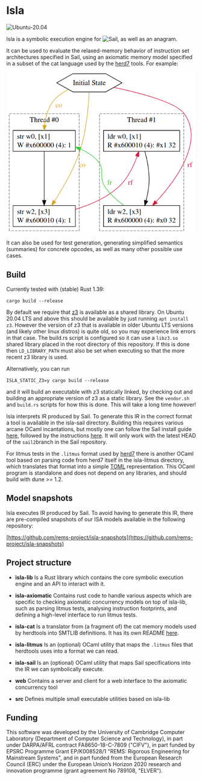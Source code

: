 # Isla

![Ubuntu-20.04](https://github.com/rems-project/isla/workflows/Ubuntu-20.04/badge.svg)

Isla is a symbolic execution engine for
![Sail](https://github.com/rems-project/sail), as well as an anagram.

It can be used to evaluate the relaxed-memory behavior of instruction
set architectures specified in Sail, using an axiomatic memory model
specified in a subset of the cat language used by the
[herd7](http://diy.inria.fr/doc/herd.html) tools. For example:

![Message passing example](example.png?raw=true)

It can also be used for test generation, generating simplified
semantics (summaries) for concrete opcodes, as well as many other
possible use cases.

## Build

Currently tested with (stable) Rust 1.39:
```
cargo build --release
```

By default we require that [z3](https://github.com/Z3Prover/z3) is
available as a shared library. On Ubuntu 20.04 LTS and above this
should be available by just running `apt install z3`. However the
version of z3 that is available in older Ubuntu LTS versions (and
likely other linux distros) is quite old, so you may experience link
errors in that case. The build.rs script is configured so it can use a
`libz3.so` shared library placed in the root directory of this
repository. If this is done then `LD_LIBRARY_PATH` must also be set when
executing so that the more recent z3 library is used.

Alternatively, you can run
```
ISLA_STATIC_Z3=y cargo build --release
```
and it will build an executable with z3 statically linked, by checking
out and building an appropriate version of z3 as a static library. See
the `vendor.sh` and `build.rs` scripts for how this is done. This will
take a long time however!

Isla interprets IR produced by Sail. To generate this IR in the
correct format a tool is available in the isla-sail
directory. Building this requires various arcane OCaml incantations,
but mostly one can follow the Sail install guide
[here](https://github.com/rems-project/sail/blob/sail2/INSTALL.md),
followed by the instructions [here](isla-sail/README.md). It will only
work with the latest HEAD of the `sail2`branch in the Sail repository.

For litmus tests in the `.litmus` format used by
[herd7](https://github.com/herd/herdtools7) there is another OCaml
tool based on parsing code from herd7 itself in the isla-litmus
directory, which translates that format into a simple
[TOML](https://github.com/toml-lang/toml) representation. This OCaml
program is standalone and does not depend on any libraries, and should
build with dune >= 1.2.

## Model snapshots

Isla executes IR produced by Sail. To avoid having to generate this IR,
there are pre-compiled snapshots of our ISA models available in the
following repository:

[https://github.com/rems-project/isla-snapshots](https://github.com/rems-project/isla-snapshots)

## Project structure

* __isla-lib__ Is a Rust library which contains the core symbolic
  execution engine and an API to interact with it.

* __isla-axiomatic__ Contains rust code to handle various aspects
  which are specific to checking axiomatic concurrency models on top
  of isla-lib, such as parsing litmus tests, analysing instruction
  footprints, and defining a high-level interface to run litmus tests.

* __isla-cat__ Is a translator from (a fragment of) the cat memory
  models used by herdtools into SMTLIB definitions. It has its own
  README [here](isla-cat/README.md).

* __isla-litmus__ Is an (optional) OCaml utility that maps the
  `.litmus` files that herdtools uses into a format we can read.

* __isla-sail__ Is an (optional) OCaml utility that maps Sail
  specifications into the IR we can symbolically execute.

* __web__ Contains a server and client for a web interface to the
  axiomatic concurrency tool

* __src__ Defines multiple small executable utilities based on
  isla-lib

## Funding

This software was developed by the University of Cambridge Computer
Laboratory (Department of Computer Science and Technology), in part
under DARPA/AFRL contract FA8650-18-C-7809 ("CIFV"), in part funded by
EPSRC Programme Grant EP/K008528/1 "REMS: Rigorous Engineering for
Mainstream Systems", and in part funded from the European Research
Council (ERC) under the European Union’s Horizon 2020 research and
innovation programme (grant agreement No 789108, "ELVER").
